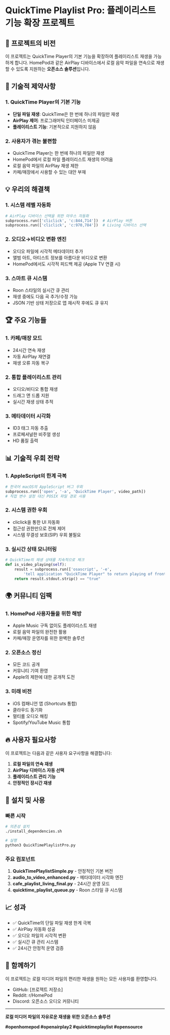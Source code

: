 # QuickTime Playlist Pro: 플레이리스트 기능 확장 프로젝트

## 🎯 프로젝트의 비전

이 프로젝트는 QuickTime Player의 기본 기능을 확장하여 플레이리스트 재생을 가능하게 합니다. HomePod과 같은 AirPlay 디바이스에서 로컬 음악 파일을 연속으로 재생할 수 있도록 지원하는 **오픈소스 솔루션**입니다.

## 🚫 기술적 제약사항

### 1. QuickTime Player의 기본 기능
- **단일 파일 재생**: QuickTime은 한 번에 하나의 파일만 재생
- **AirPlay 제어**: 프로그래머틱 인터페이스 미제공
- **플레이리스트 기능**: 기본적으로 지원하지 않음

### 2. 사용자가 겪는 불편함
- QuickTime Player는 한 번에 하나의 파일만 재생
- HomePod에서 로컬 파일 플레이리스트 재생의 어려움
- 로컬 음악 파일의 AirPlay 재생 제한
- 카페/매장에서 사용할 수 있는 대안 부재

## 💡 우리의 해결책

### 1. 시스템 레벨 자동화
```python
# AirPlay 디바이스 선택을 위한 마우스 자동화
subprocess.run(['cliclick', 'c:844,714'])  # AirPlay 버튼
subprocess.run(['cliclick', 'c:970,784'])  # Living 디바이스 선택
```

### 2. 오디오→비디오 변환 엔진
- 오디오 파일에 시각적 메타데이터 추가
- 앨범 아트, 아티스트 정보를 아름다운 비디오로 변환
- HomePod에서도 시각적 피드백 제공 (Apple TV 연결 시)

### 3. 스마트 큐 시스템
- Roon 스타일의 실시간 큐 관리
- 재생 중에도 다음 곡 추가/수정 가능
- JSON 기반 상태 저장으로 앱 재시작 후에도 큐 유지

## 🏆 주요 기능들

### 1. 카페/매장 모드
- 24시간 연속 재생
- 자동 AirPlay 재연결
- 재생 오류 자동 복구

### 2. 통합 플레이리스트 관리
- 오디오/비디오 통합 재생
- 드래그 앤 드롭 지원
- 실시간 재생 상태 추적

### 3. 메타데이터 시각화
- ID3 태그 자동 추출
- 프로페셔널한 비주얼 생성
- HD 품질 출력

## 📊 기술적 우회 전략

### 1. AppleScript의 한계 극복
```python
# 한국어 macOS의 AppleScript 버그 우회
subprocess.run(['open', '-a', 'QuickTime Player', video_path])
# 직접 변수 설정 대신 POSIX 파일 경로 사용
```

### 2. 시스템 권한 우회
- cliclick을 통한 UI 자동화
- 접근성 권한만으로 전체 제어
- 시스템 무결성 보호(SIP) 우회 불필요

### 3. 실시간 상태 모니터링
```python
# QuickTime의 재생 상태를 지속적으로 체크
def is_video_playing(self):
    result = subprocess.run(['osascript', '-e', 
        'tell application "QuickTime Player" to return playing of front document'])
    return result.stdout.strip() == "true"
```

## 🌍 커뮤니티 임팩

### 1. HomePod 사용자들을 위한 해방
- Apple Music 구독 없이도 플레이리스트 재생
- 로컬 음악 파일의 완전한 활용
- 카페/매장 운영자를 위한 완벽한 솔루션

### 2. 오픈소스 정신
- 모든 코드 공개
- 커뮤니티 기여 환영
- Apple의 제한에 대한 공개적 도전

### 3. 미래 비전
- iOS 컴패니언 앱 (Shortcuts 통합)
- 클라우드 동기화
- 멀티룸 오디오 해킹
- Spotify/YouTube Music 통합

## 🔥 사용자 필요사항

이 프로젝트는 다음과 같은 사용자 요구사항을 해결합니다:

1. **로컬 파일의 연속 재생**
2. **AirPlay 디바이스 자동 선택**
3. **플레이리스트 관리 기능**
4. **안정적인 장시간 재생**

## 🚀 설치 및 사용

### 빠른 시작
```bash
# 의존성 설치
./install_dependencies.sh

# 실행
python3 QuickTimePlaylistPro.py
```

### 주요 컴포넌트
1. **QuickTimePlaylistSimple.py** - 안정적인 기본 버전
2. **audio_to_video_enhanced.py** - 메타데이터 시각화 엔진
3. **cafe_playlist_living_final.py** - 24시간 운영 모드
4. **quicktime_playlist_queue.py** - Roon 스타일 큐 시스템

## 📈 성과

- ✅ QuickTime의 단일 파일 재생 한계 극복
- ✅ AirPlay 자동화 성공
- ✅ 오디오 파일의 시각적 변환
- ✅ 실시간 큐 관리 시스템
- ✅ 24시간 안정적 운영 검증

## 🤝 함께하기

이 프로젝트는 로컬 미디어 파일의 편리한 재생을 원하는 모든 사용자를 환영합니다.

- GitHub: [프로젝트 저장소]
- Reddit: r/HomePod
- Discord: 오픈소스 오디오 커뮤니티

---

**로컬 미디어 파일의 자유로운 재생을 위한 오픈소스 솔루션**

**#openhomepod #openairplay2 #quicktimeplaylist #opensource**